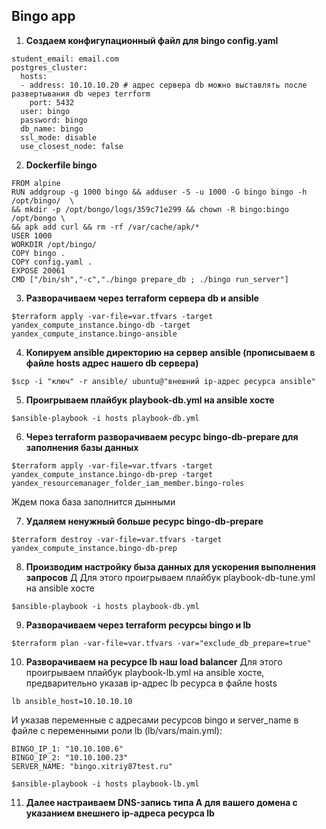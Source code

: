 ## Bingo app

1. **Создаем конфигупационный файл для bingo config.yaml**
```
student_email: email.com
postgres_cluster:
  hosts:
  - address: 10.10.10.20 # адрес сервера db можно выставлять после развертывания db через terrform
    port: 5432
  user: bingo
  password: bingo
  db_name: bingo
  ssl_mode: disable
  use_closest_node: false
```  
2. **Dockerfile bingo**
```
FROM alpine
RUN addgroup -g 1000 bingo && adduser -S -u 1000 -G bingo bingo -h /opt/bingo/  \
&& mkdir -p /opt/bongo/logs/359c71e299 && chown -R bingo:bingo /opt/bongo \
&& apk add curl && rm -rf /var/cache/apk/*
USER 1000
WORKDIR /opt/bingo/
COPY bingo .
COPY config.yaml .
EXPOSE 20061
CMD ["/bin/sh","-c","./bingo prepare_db ; ./bingo run_server"]
```
3. **Разворачиваем через terraform сервера db и ansible**
```
$terraform apply -var-file=var.tfvars -target yandex_compute_instance.bingo-db -target yandex_compute_instance.bingo-ansible
```

4. **Копируем ansible директорию на сервер ansible (прописываем в файле hosts адрес нашего db сервера)**
```
$scp -i "ключ" -r ansible/ ubuntu@"внешний ip-адрес ресурса ansible"
```
5. **Проигрываем плайбук playbook-db.yml на ansible хосте**
```
$ansible-playbook -i hosts playbook-db.yml
```
6. **Через terraform разворачиваем ресурс bingo-db-prepare для заполнения базы данных**
```
$terraform apply -var-file=var.tfvars -target yandex_compute_instance.bingo-db-prep -target yandex_resourcemanager_folder_iam_member.bingo-roles
```
Ждем пока база заполнится дынными

7. **Удаляем ненужный больше ресурс bingo-db-prepare**
```
$terraform destroy -var-file=var.tfvars -target yandex_compute_instance.bingo-db-prep
```
8. **Производим настройку быза данных для ускорения выполнения запросов** Д
Для этого проигрываем плайбук playbook-db-tune.yml на ansible хосте
```
$ansible-playbook -i hosts playbook-db.yml
```
9. **Разворачиваем через terraform ресурсы bingo и lb**
```
$terraform plan -var-file=var.tfvars -var="exclude_db_prepare=true"
``` 
  
10. **Разворачиваем на ресурсе lb наш load balancer**
Для этого проигрываем плайбук playbook-lb.yml на ansible хосте, предварительно указав ip-адрес lb ресурса в файле hosts
```
lb ansible_host=10.10.10.10
```
И указав переменные с адресами ресурсов bingo и server_name в файле с переменными роли lb (lb/vars/main.yml):
```
BINGO_IP_1: "10.10.100.6"
BINGO_IP_2: "10.10.100.23"
SERVER_NAME: "bingo.xitriy87test.ru"
```
```
$ansible-playbook -i hosts playbook-lb.yml
```
11. **Далее настраиваем DNS-запись типа A для вашего домена с указанием внешнего ip-адреса ресурса lb**


